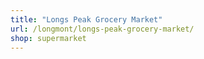 ```yaml
---
title: "Longs Peak Grocery Market"
url: /longmont/longs-peak-grocery-market/
shop: supermarket
---
```

